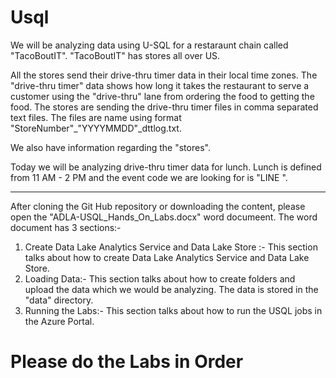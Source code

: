 # Usql
We will be analyzing data using U-SQL for a restaraunt chain called "TacoBoutIT". "TacoBoutIT" has stores all over US. 

All the stores send their drive-thru timer data in their local time zones. The "drive-thru timer" data shows how long it takes the restaurant to serve a customer using the "drive-thru" lane from ordering the food to getting the food. The stores are sending the drive-thru timer files in comma separated text files. The files are name using format "StoreNumber"_"YYYYMMDD"_dttlog.txt.
  
We also have information regarding the "stores". 

Today we will be analyzing drive-thru timer data for lunch. Lunch is defined from 11 AM - 2 PM and the event code we are looking for is "LINE ".

-------------------------------------------------------------------------------------------------------------------------------------

After cloning the Git Hub repository or downloading the content, please open the "ADLA-USQL_Hands_On_Labs.docx" word documeent. The word document has 3 sections:-

1. Create Data Lake Analytics Service and Data Lake Store :- This section talks about how to create Data Lake Analytics Service and Data Lake Store.
2. Loading Data:- This section talks about how to create folders and upload the data which we would be analyzing. The data is stored in the "data" directory.
3. Running the Labs:- This section talks about how to run the USQL jobs in the Azure Portal.

# Please do the Labs in Order
